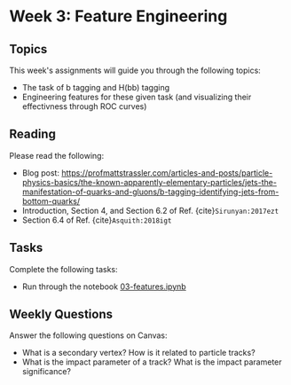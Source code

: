 # Week 3: Feature Engineering

## Topics

This week's assignments will guide you through the following topics:
* The task of b tagging and H(bb) tagging
* Engineering features for these given task (and visualizing their effectivness through ROC curves)

## Reading

Please read the following:
* Blog post: https://profmattstrassler.com/articles-and-posts/particle-physics-basics/the-known-apparently-elementary-particles/jets-the-manifestation-of-quarks-and-gluons/b-tagging-identifying-jets-from-bottom-quarks/
* Introduction, Section 4, and Section 6.2 of Ref. {cite}`Sirunyan:2017ezt`
* Section 6.4 of Ref. {cite}`Asquith:2018igt`

## Tasks

Complete the following tasks:
* Run through the notebook [03-features.ipynb](03-features.ipynb)

## Weekly Questions

Answer the following questions on Canvas:
* What is a secondary vertex? How is it related to particle tracks?
* What is the impact parameter of a track? What is the impact parameter significance? 
